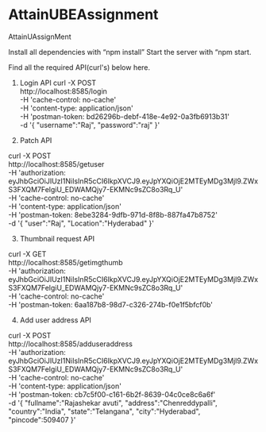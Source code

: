 # AttainUBEAssignment
AttainUAssignMent

Install all dependencies with “npm install”
Start the server with “npm start.


Find all the required API(curl's) below here. 

1. Login API
curl -X POST \
  http://localhost:8585/login \
  -H 'cache-control: no-cache' \
  -H 'content-type: application/json' \
  -H 'postman-token: bd26296b-debf-418e-4e92-0a3fb6913b31' \
  -d '{
	"username":"Raj",
	"password":"raj"
}'

2. Patch API

curl -X POST \
  http://localhost:8585/getuser \
  -H 'authorization: eyJhbGciOiJIUzI1NiIsInR5cCI6IkpXVCJ9.eyJpYXQiOjE2MTEyMDg3Mjl9.ZWxS3FXQM7FelgiU_EDWAMQjy7-EKMNc9sZC8o3Rq_U' \
  -H 'cache-control: no-cache' \
  -H 'content-type: application/json' \
  -H 'postman-token: 8ebe3284-9dfb-971d-8f8b-887fa47b8752' \
  -d '{
    "user":"Raj",
    "Location":"Hyderabad"
}'

3. Thumbnail request API

curl -X GET \
  http://localhost:8585/getimgthumb \
  -H 'authorization: eyJhbGciOiJIUzI1NiIsInR5cCI6IkpXVCJ9.eyJpYXQiOjE2MTEyMDg3Mjl9.ZWxS3FXQM7FelgiU_EDWAMQjy7-EKMNc9sZC8o3Rq_U' \
  -H 'cache-control: no-cache' \
  -H 'postman-token: 6aa187b8-98d7-c326-274b-f0e1f5bfcf0b'

4. Add user address API

curl -X POST \
  http://localhost:8585/adduseraddress \
  -H 'authorization: eyJhbGciOiJIUzI1NiIsInR5cCI6IkpXVCJ9.eyJpYXQiOjE2MTEyMDg3Mjl9.ZWxS3FXQM7FelgiU_EDWAMQjy7-EKMNc9sZC8o3Rq_U' \
  -H 'cache-control: no-cache' \
  -H 'content-type: application/json' \
  -H 'postman-token: cb7c5f00-c161-6b2f-8639-04c0ce8c6a6f' \
  -d '{
	"fullname":"Rajashekar avuti",
	"address":"Chenreddypalli",
	"country":"India",
	"state":"Telangana",
	"city":"Hyderabad",
	"pincode":509407
}'